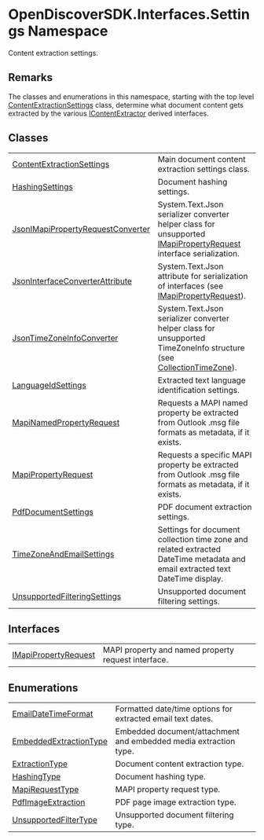 # OpenDiscoverSDK.Interfaces.Settings Namespace



Content extraction settings.




## Remarks

The classes and enumerations in this namespace, starting with the top level <a href="b65f5ca9-d476-8b01-b6d2-c47f988ba0a2">ContentExtractionSettings</a> class, determine what document content gets extracted by the various <a href="94fa03c2-ad71-ecdc-48b0-48fb7ff40e45">IContentExtractor</a> derived interfaces.


## Classes
<table>
<tr>
<td><a href="b65f5ca9-d476-8b01-b6d2-c47f988ba0a2">ContentExtractionSettings</a></td>
<td>Main document content extraction settings class.</td></tr>
<tr>
<td><a href="4f386b26-6ef3-858f-a333-39d801f2ec09">HashingSettings</a></td>
<td>Document hashing settings.</td></tr>
<tr>
<td><a href="f8eb0a02-f2c2-6a73-8910-34277ff77256">JsonIMapiPropertyRequestConverter</a></td>
<td>System.Text.Json serializer converter helper class for unsupported <a href="dcf42947-4236-4ac8-3e63-1b334778cbac">IMapiPropertyRequest</a> interface serialization.</td></tr>
<tr>
<td><a href="dab0b672-8f12-7a96-c1d7-b43cf3567819">JsonInterfaceConverterAttribute</a></td>
<td>System.Text.Json attribute for serialization of interfaces (see <a href="dcf42947-4236-4ac8-3e63-1b334778cbac">IMapiPropertyRequest</a>).</td></tr>
<tr>
<td><a href="2e4c2501-1770-2bb5-6ee9-e4ccca7a1623">JsonTimeZoneInfoConverter</a></td>
<td>System.Text.Json serializer converter helper class for unsupported TimeZoneInfo structure (see <a href="8f7e66ca-b956-64c6-5813-3cc7dbc5671e">CollectionTimeZone</a>).</td></tr>
<tr>
<td><a href="f87fd20f-aaa8-70a5-cfc1-25deeaad8361">LanguageIdSettings</a></td>
<td>Extracted text language identification settings.</td></tr>
<tr>
<td><a href="c7eb266b-668a-402f-122b-f5e129021a49">MapiNamedPropertyRequest</a></td>
<td>Requests a MAPI named property be extracted from Outlook .msg file formats as metadata, if it exists.</td></tr>
<tr>
<td><a href="3230fb4c-486d-5f1c-7f57-44a6fcd25a61">MapiPropertyRequest</a></td>
<td>Requests a specific MAPI property be extracted from Outlook .msg file formats as metadata, if it exists.</td></tr>
<tr>
<td><a href="3c400477-2e89-bbb7-3a8f-aea33d73b0f8">PdfDocumentSettings</a></td>
<td>PDF document extraction settings.</td></tr>
<tr>
<td><a href="2a6fdb19-95d1-bebd-c800-493c20a75b7e">TimeZoneAndEmailSettings</a></td>
<td>Settings for document collection time zone and related extracted DateTime metadata and email extracted text DateTime display.</td></tr>
<tr>
<td><a href="dbf9dc6c-b54d-322f-a286-8e3eb41f2c08">UnsupportedFilteringSettings</a></td>
<td>Unsupported document filtering settings.</td></tr>
</table>

## Interfaces
<table>
<tr>
<td><a href="dcf42947-4236-4ac8-3e63-1b334778cbac">IMapiPropertyRequest</a></td>
<td>MAPI property and named property request interface.</td></tr>
</table>

## Enumerations
<table>
<tr>
<td><a href="e8f033fd-934b-4167-c6c9-e394de0c7ded">EmailDateTimeFormat</a></td>
<td>Formatted date/time options for extracted email text dates.</td></tr>
<tr>
<td><a href="081cddb9-76aa-a0a4-4a0f-34744495264c">EmbeddedExtractionType</a></td>
<td>Embedded document/attachment and embedded media extraction type.</td></tr>
<tr>
<td><a href="7c5c2e3e-3fbb-2b71-9b82-3248062c5149">ExtractionType</a></td>
<td>Document content extraction type.</td></tr>
<tr>
<td><a href="ac4684ec-55e3-962b-0664-643a11484fb1">HashingType</a></td>
<td>Document hashing type.</td></tr>
<tr>
<td><a href="aff08083-6daa-7f72-f839-d7969e56e484">MapiRequestType</a></td>
<td>MAPI property request type.</td></tr>
<tr>
<td><a href="fed1b437-70e2-3984-911e-f7e58bfd334a">PdfImageExtraction</a></td>
<td>PDF page image extraction type.</td></tr>
<tr>
<td><a href="ba2d31dd-f24d-ca10-4acc-d073fcb5e47f">UnsupportedFilterType</a></td>
<td>Unsupported document filtering type.</td></tr>
</table>